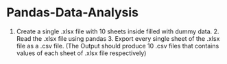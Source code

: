 # Pandas-Data-Analysis
1. Create a single .xlsx file with 10 sheets inside filled with dummy data. 2. Read the .xlsx file using pandas 3. Export every single sheet of the .xlsx file as a .csv file. (The Output should produce 10 .csv files that contains values of each sheet of .xlsx file respectively)
